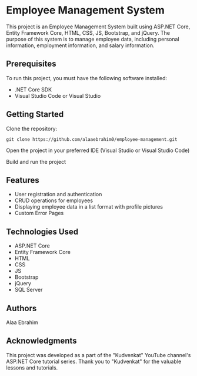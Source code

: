 # Employee Management System

This project is an Employee Management System built using ASP.NET Core, Entity Framework Core, HTML, CSS, JS, Bootstrap, and jQuery. The purpose of this system is to manage employee data, including personal information, employment information, and salary information.


## Prerequisites

To run this project, you must have the following software installed:

*   .NET Core SDK
*   Visual Studio Code or Visual Studio

## Getting Started

Clone the repository:

    git clone https://github.com/alaaebrahim0/employee-management.git

Open the project in your preferred IDE (Visual Studio or Visual Studio Code)

Build and run the project

## Features

*   User registration and authentication
*   CRUD operations for employees
*   Displaying employee data in a list format with profile pictures
*   Custom Error Pages

## Technologies Used

*   ASP.NET Core
*   Entity Framework Core
*   HTML
*   CSS
*   JS
*   Bootstrap
*   jQuery
*   SQL Server

## Authors

Alaa Ebrahim

## Acknowledgments

This project was developed as a part of the "Kudvenkat" YouTube channel's ASP.NET Core tutorial series. Thank you to "Kudvenkat" for the valuable lessons and tutorials.
